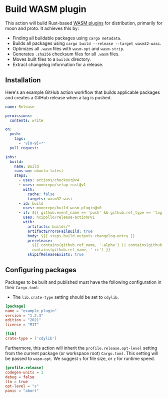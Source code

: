 # Build WASM plugin

This action will build Rust-based [WASM plugins](https://moonrepo.dev/docs/proto/wasm-plugin) for
distribution, primarily for moon and proto. It achieves this by:

- Finding all buildable packages using `cargo metadata`.
- Builds all packages using `cargo build --release --target wasm32-wasi`.
- Optimizes all `.wasm` files with `wasm-opt` and `wasm-strip`.
- Generates `.sha256` checksum files for all `.wasm` files.
- Moves built files to a `builds` directory.
- Extract changelog information for a release.

## Installation

Here's an example GitHub action workflow that builds applicable packages and creates a GitHub
release when a tag is pushed.

```yaml
name: Release

permissions:
  contents: write

on:
  push:
    tags:
      - 'v[0-9]+*'
  pull_request:

jobs:
  build:
    name: Build
    runs-on: ubuntu-latest
    steps:
      - uses: actions/checkout@v4
      - uses: moonrepo/setup-rust@v1
        with:
          cache: false
          targets: wasm32-wasi
      - id: build
        uses: moonrepo/build-wasm-plugin@v0
      - if: ${{ github.event_name == 'push' && github.ref_type == 'tag' }}
        uses: ncipollo/release-action@v1
        with:
          artifacts: builds/*
          artifactErrorsFailBuild: true
          body: ${{ steps.build.outputs.changelog-entry }}
          prerelease:
            ${{ contains(github.ref_name, '-alpha') || contains(github.ref_name, '-beta') ||
            contains(github.ref_name, '-rc') }}
          skipIfReleaseExists: true
```

## Configuring packages

Packages to be built and published must have the following configuration in their `Cargo.toml`:

- The `lib.crate-type` setting should be set to `cdylib`.

```toml
[package]
name = "example_plugin"
version = "1.2.3"
edition = "2021"
license = "MIT"

[lib]
crate-type = ['cdylib']
```

Furthermore, this action will inherit the `profile.release.opt-level` setting from the current
package (or workspace root) `Cargo.toml`. This setting will be passed to `wasm-opt`. We suggest `s`
for file size, or `z` for runtime speed.

```toml
[profile.release]
codegen-units = 1
debug = false
lto = true
opt-level = "s"
panic = "abort"
```
